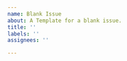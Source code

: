 ```yaml
---
name: Blank Issue
about: A Template for a blank issue.
title: ''
labels: ''
assignees: ''

---
```



